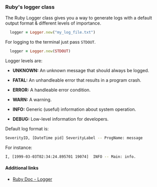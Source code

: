 ### Ruby's logger class

The Ruby Logger class gives you a way to generate logs with a default output format & different levels of importance.

```ruby
  logger = Logger.new("my_log_file.txt")
```

For logging to the terminal just pass `STDOUT`.

```ruby
  logger = Logger.new(STDOUT)
```

Logger levels are:

- **UNKNOWN:** An unknown message that should always be logged.

- **FATAL:** An unhandleable error that results in a program crash.

- **ERROR:** A handleable error condition.

- **WARN:** A warning.

- **INFO:** Generic (useful) information about system operation.

- **DEBUG:** Low-level information for developers.

Default log format is:

```bash
SeverityID, [DateTime pid] SeverityLabel -- ProgName: message
```

For instance:

```bash
I, [1999-03-03T02:34:24.895701 19074]  INFO -- Main: info.
```

#### Additional links

- [Ruby Doc - Logger](https://ruby-doc.org/stdlib-2.4.0/libdoc/logger/rdoc/Logger.html)
